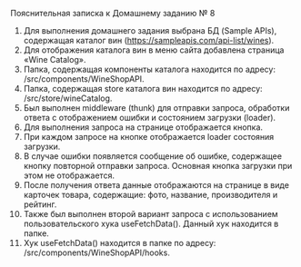 
Пояснительная записка к Домашнему заданию № 8
1.	Для выполнения домашнего задания выбрана БД (Sample APIs), содержащая каталог вин (https://sampleapis.com/api-list/wines).
2.	Для отображения каталога вин в меню сайта добавлена страница «Wine Catalog».
3.	Папка, содержащая компоненты каталога находится по адресу: /src/components/WineShopAPI.
4.	Папка, содержащая store каталога вин находится по адресу: /src/store/wineCatalog.
5.	Был выполнен middleware (thunk) для отправки запроса, обработки ответа с отображением ошибки и состоянием загрузки (loader).
6.	Для выполнения запроса на странице отображается кнопка.
7.	При каждом запросе на кнопке отображается loader состояния загрузки.
8.	В случае ошибки появляется сообщение об ошибке, содержащее кнопку повторной отправки запроса. Основная кнопка загрузки при этом не отображается.
9.	После получения ответа данные отображаются на странице в виде карточек товара, содержащие: фото, название, производителя и рейтинг.
10.	Также был выполнен второй вариант запроса с использованием пользовательского хука useFetchData(). Данный хук находится в папке.
11.	Хук useFetchData() находится в папке по адресу: /src/components/WineShopAPI/hooks.


